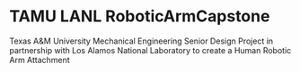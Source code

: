 # TAMU LANL RoboticArmCapstone
Texas A&M University Mechanical Engineering Senior Design Project in partnership with Los Alamos National Laboratory to create a Human Robotic Arm Attachment
